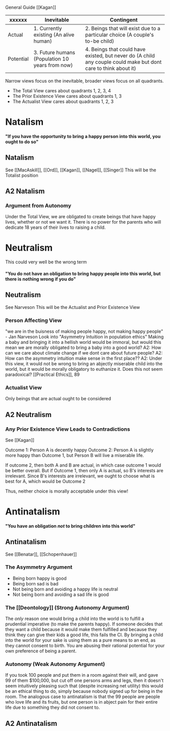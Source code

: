 General Guide
[[Kagan]]

| xxxxxx    | Inevitable                                      | Contingent                                                                                                      |
| --------- | ----------------------------------------------- | --------------------------------------------------------------------------------------------------------------- |
| Actual    | 1. Currently existing (An alive human)          | 2. Beings that will exist due to a particular choice (A couple's to-be child)                                   |
| Potential | 3. Future humans (Population 10 years from now) | 4. Beings that could have existed, but never do (A child any couple could make but dont care to think about it) |
Narrow views focus on the inevitable, broader views focus on all quadrants.

- The Total View cares about quadrants 1, 2, 3, 4
- The Prior Existence View cares about quadrants 1, 3
- The Actualist View cares about quadrants 1, 2, 3

# Natalism

#### "If you have the opportunity to bring a happy person into this world, you ought to do so"

## Natalism
See [[MacAskill]], [[Ord]], [[Kagan]], [[Nagel]], [[Singer]]
This will be the Totalist position


## A2 Natalism

### Argument from Autonomy
Under the Total View, we are obligated to create beings that have happy lives, whether or not we want it. There is no power for the parents who will dedicate 18 years of their lives to raising a child. 

# Neutralism
This could very well be the wrong term

#### "You do not have an obligation to bring happy people into this world, but there is nothing wrong if you do"

## Neutralism
See Narveson
This will be the Actualist and Prior Existence View


### Person Affecting View
"we are in the buisness of making people happy, not making happy people" - Jan Narveson
Look into "Asymmetry Intuition in population ethics" Making a baby and bringing it into a hellish world would be immoral, but would this mean we are morally obligated to bring a baby into a good world?
	A2: How can we care about climate change if we dont care about future people?
	A2: How can the asymmetry intuition make sense in the first place??
	A2: Under this view, it would not be wrong to bring an abjectly miserable child into the world, but it would be morally obligatory to euthanize it. Does this not seem paradoxical? [[Practical Ethics]], 89


### Actualist View
Only beings that are actual ought to be considered



## A2 Neutralism

### Any Prior Existence View Leads to Contradictions
See [[Kagan]]

Outcome 1: Person A is decently happy
Outcome 2: Person A is slightly more happy than Outcome 1, but Person B will live a miserable life. 

If outcome 2, then both A and B are actual, in which case outcome 1 would be better overall. But if Outcome 1, then only A is actual, so B's interests are irrelevant. Since B's interests are irrelevant, we ought to choose what is best for A, which would be Outcome 2

Thus, neither choice is morally acceptable under this view!


# Antinatalism

#### "You have an obligation *not* to bring children into this world"

## Antinatalism
See [[Benatar]], [[Schopenhauer]]

### The Asymmetry Argument 
- Being born happy is good
- Being born sad is bad
- Not being born and avoiding a happy life is neutral
- Not being born and avoiding a sad life is good

### The [[Deontology]] (Strong Autonomy Argument)
The *only* reason one would bring a child into the world is to fulfill a prudential imperative (to make the parents happy). If someone decides that they want a child because it would make them fulfilled and because they think they can give their kids a good life, this fails the CI. By bringing a child into the world for your sake is using them as a pure means to an end, as they cannot consent to birth. You are abusing their rational potential for your own preference of being a parent.

### Autonomy (Weak Autonomy Argument)
If you took 100 people and put them in a room against their will, and gave 99 of them $100,000, but cut off one persons arms and legs, then it doesn't seem intuitively pleasing such that (despite increasing net utility) this would be an ethical thing to do, simply because nobody signed up for being in the room. The analogous case to antinatalism is that the 99 people are people who love life and its fruits, but one person is in abject pain for their entire life due to something they did not consent to.

## A2 Antinatalism